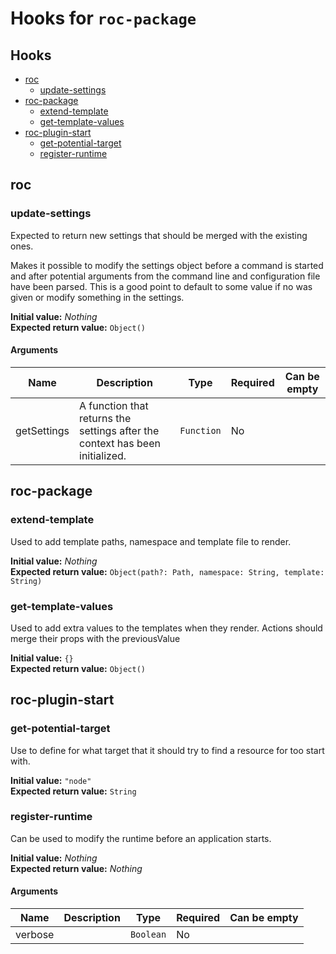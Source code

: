 # Hooks for `roc-package`

## Hooks
* [roc](#roc)
  * [update-settings](#update-settings)
* [roc-package](#roc-package)
  * [extend-template](#extend-template)
  * [get-template-values](#get-template-values)
* [roc-plugin-start](#roc-plugin-start)
  * [get-potential-target](#get-potential-target)
  * [register-runtime](#register-runtime)

## roc

### update-settings

Expected to return new settings that should be merged with the existing ones.

Makes it possible to modify the settings object before a command is started and after potential arguments from the command line and configuration file have been parsed. This is a good point to default to some value if no was given or modify something in the settings.

__Initial value:__ _Nothing_  
__Expected return value:__ `Object()`

#### Arguments

| Name        | Description                                                                  | Type       | Required | Can be empty |
| ----------- | ---------------------------------------------------------------------------- | ---------- | -------- | ------------ |
| getSettings | A function that returns the settings after the context has been initialized. | `Function` | No       |              |

## roc-package

### extend-template

Used to add template paths, namespace and template file to render.

__Initial value:__ _Nothing_  
__Expected return value:__ `Object(path?: Path, namespace: String, template: String)`

### get-template-values

Used to add extra values to the templates when they render. Actions should merge their props with the previousValue

__Initial value:__ `{}`  
__Expected return value:__ `Object()`

## roc-plugin-start

### get-potential-target

Use to define for what target that it should try to find a resource for too start with.

__Initial value:__ `"node"`  
__Expected return value:__ `String`

### register-runtime

Can be used to modify the runtime before an application starts.

__Initial value:__ _Nothing_  
__Expected return value:__ _Nothing_

#### Arguments

| Name    | Description | Type      | Required | Can be empty |
| ------- | ----------- | --------- | -------- | ------------ |
| verbose |             | `Boolean` | No       |              |
